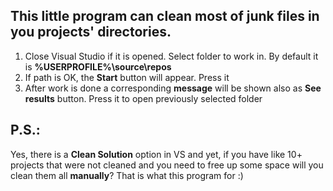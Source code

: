 
 ## This little program can clean most of junk files in you projects' directories.
1. Close Visual Studio if it is opened. Select folder to work in. By default it is **%USERPROFILE%\source\repos**
2. If path is OK, the **Start** button will appear. Press it
3. After work is done a corresponding **message** will be shown also as **See results** button. Press it to open previously selected folder
## P.S.:
Yes, there is a **Clean Solution** option in VS  and yet, if you have like 10+ projects that were not cleaned and you need to free up some space will you clean them all **manually**? That is what this program for :)
